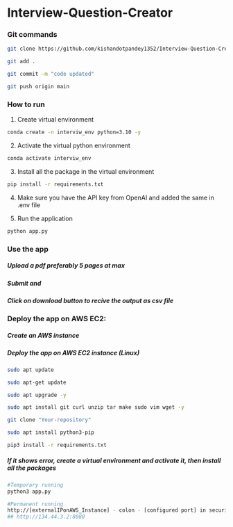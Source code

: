 # Interview-Question-Creator

### Git commands

``` bash
git clone https://github.com/kishandotpandey1352/Interview-Question-Creator.git
```
```bash
git add .
```
```bash
git commit -m "code updated"
```
```bash
git push origin main
```

### How to run

1. Create virtual environment
``` bash
conda create -n interviw_env python=3.10 -y
```
2. Activate the virtual python environment
```bash
conda activate interviw_env

```
3. Install all the package in the virtual environment
```bash
pip install -r requirements.txt

```
4. Make sure you have the API key from OpenAI and added the same in .env file

5. Run the application 
```bash
python app.py

```

### Use the app
#####  Upload a pdf preferably 5 pages at max
#####  Submit and
#####  Click on download button to recive the output as csv file

### Deploy the app on AWS EC2: 
##### Create an AWS instance

##### Deploy the app on AWS EC2 instance (Linux)
```bash
sudo apt update
```

```bash
sudo apt-get update
```

```bash
sudo apt upgrade -y
```

```bash
sudo apt install git curl unzip tar make sudo vim wget -y
```

```bash
git clone "Your-repository"
```

```bash
sudo apt install python3-pip
```

```bash
pip3 install -r requirements.txt
```
##### If it shows error, create a virtual environment and activate it, then install all the packages

```bash
#Temporary running
python3 app.py
```

```bash
#Permanent running
http://[externalIPonAWS_Instance] - colon - [configured port] in security group under inbound rules
## http://134.44.3.2:8080
```